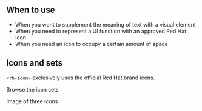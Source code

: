 ## When to use

- When you want to supplement the meaning of text with a visual element
- When you need to represent a UI function with an approved Red Hat icon
- When you need an icon to occupy a certain amount of space

## Icons and sets

`<rh-icon>` exclusively uses the official Red Hat brand icons.

<rh-cta href="/foundations/iconography/">Browse the icon sets</rh-cta>

<div id="overview-image-description" class="visually-hidden">
  Image of three icons
</div>
